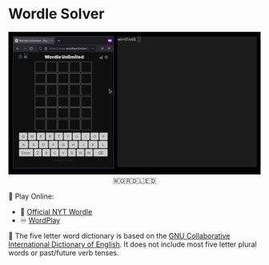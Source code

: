# Wordle Solver

<p align="center">
  <img src="https://raw.githubusercontent.com/eslerm/wordle-solver/main/example.gif">
  🇼🇴🇷🇩🇱🇪🇩 
</p>

🎲 Play Online:
- 🗽 [Official NYT Wordle](https://www.nytimes.com/games/wordle/index.html)
- ♾ [WordPlay](https://wordplay.com/about)

📕 The five letter word dictionary is based on the [GNU Collaborative International Dictionary of English](https://gcide.gnu.org.ua/download). It does not include most five letter plural words or past/future verb tenses.
